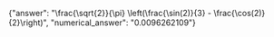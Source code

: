 {"answer": "\\frac{\\sqrt{2}}{\\pi} \\left(\\frac{\\sin(2)}{3} - \\frac{\\cos(2)}{2}\\right)", "numerical_answer": "0.0096262109"}